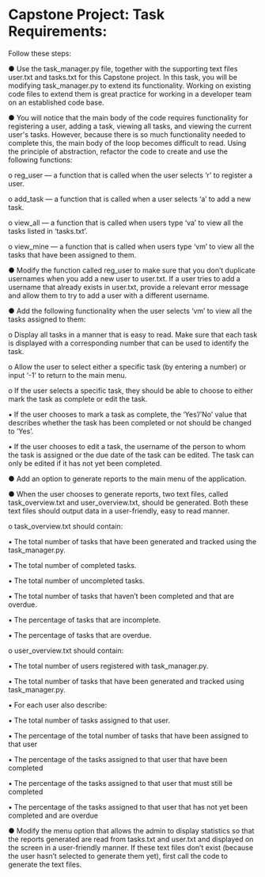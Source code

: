 # Capstone Project: Task Requirements:
Follow these steps:


● Use the task_manager.py file, together with the supporting text files user.txt and tasks.txt for this Capstone project. In this task, you will be modifying task_manager.py to extend its functionality. Working on existing code files to extend them is great practice for working in a developer team on an established code base.


● You will notice that the main body of the code requires functionality for registering a user, adding a task, viewing all tasks, and viewing the current user's tasks. However, because there is so much functionality needed to complete this, the main body of the loop becomes difficult to read. Using the principle of abstraction, refactor the code to create and use the following functions:


o reg_user — a function that is called when the user selects ‘r’ to register a user.

o add_task — a function that is called when a user selects ‘a’ to add a new task.

o view_all — a function that is called when users type ‘va’ to view all the tasks listed in ‘tasks.txt’.

o view_mine — a function that is called when users type ‘vm’ to view all the tasks that have been assigned to them.


● Modify the function called reg_user to make sure that you don’t duplicate usernames when you add a new user to user.txt. If a user tries to add a username that already exists in user.txt, provide a relevant error message and allow them to try to add a user with a different username.


● Add the following functionality when the user selects ‘vm’ to view all the tasks assigned to them:

o Display all tasks in a manner that is easy to read. Make sure that each task is displayed with a corresponding number that can be used to identify the task.

o Allow the user to select either a specific task (by entering a number) or input ‘-1’ to return to the main menu.

o If the user selects a specific task, they should be able to choose to either mark the task as complete or edit the task.

▪ If the user chooses to mark a task as complete, the ‘Yes’/’No’ value that describes whether the task has been completed or not should be changed to ‘Yes’.
        
▪ If the user chooses to edit a task, the username of the person to whom the task is assigned or the due date of the task can be edited. The task can only be edited if it has           not yet been completed.

        
● Add an option to generate reports to the main menu of the application.


● When the user chooses to generate reports, two text files, called task_overview.txt and user_overview.txt, should be generated. Both these text files should output data in a user-friendly, easy to read manner.

o task_overview.txt should contain:
        
▪ The total number of tasks that have been generated and tracked using the task_manager.py.
                
▪ The total number of completed tasks.
                
▪ The total number of uncompleted tasks.
                
▪ The total number of tasks that haven’t been completed and that are overdue.
                
▪ The percentage of tasks that are incomplete.
                
▪ The percentage of tasks that are overdue.

              
o user_overview.txt should contain:
        
▪ The total number of users registered with task_manager.py.
                
▪ The total number of tasks that have been generated and tracked using task_manager.py.
                
▪ For each user also describe:
                
▪ The total number of tasks assigned to that user.
                
▪ The percentage of the total number of tasks that have been assigned to that user
                
▪ The percentage of the tasks assigned to that user that have been completed
                
▪ The percentage of the tasks assigned to that user that must still be completed

▪ The percentage of the tasks assigned to that user that has not yet been completed and are overdue

                
● Modify the menu option that allows the admin to display statistics so that the reports generated are read from tasks.txt and user.txt and displayed on the screen in a user-friendly manner. If these text files don’t exist (because the user hasn’t selected to generate them yet), first call the code to generate the text files.
